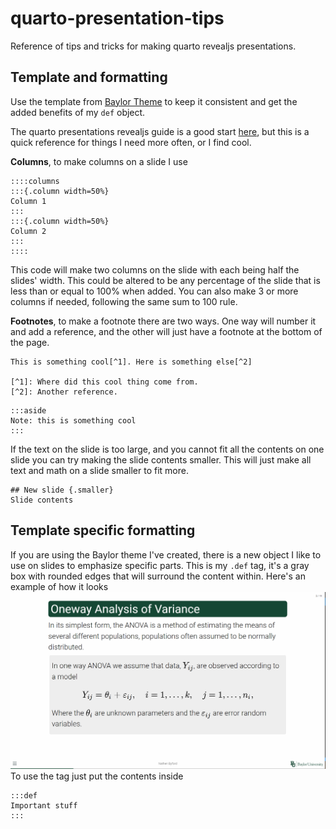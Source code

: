 # quarto-presentation-tips
Reference of tips and tricks for making quarto revealjs presentations.

## Template and formatting
Use the template from [Baylor Theme](https://github.com/nathenbyford/baylor_theme) to keep it consistent and get the added benefits of my `def` object.

The quarto presentations revealjs guide is a good start [here](https://quarto.org/docs/presentations/revealjs/), but this is a quick reference for things I need more often, or I find cool.

**Columns**, to make columns on a slide I use 
```{java}
::::columns
:::{.column width=50%}
Column 1
:::
:::{.column width=50%}
Column 2
:::
::::
```
This code will make two columns on the slide with each being half the slides' width. This could be altered to be any percentage of the slide that is less than or equal to 100% when added. You can also make 3 or more columns if needed, following the same sum to 100 rule.

**Footnotes**, to make a footnote there are two ways. One way will number it and add a reference, and the other will just have a footnote at the bottom of the page.

```
This is something cool[^1]. Here is something else[^2]

[^1]: Where did this cool thing come from.
[^2]: Another reference.
```

```
:::aside
Note: this is something cool
:::
```


If the text on the slide is too large, and you cannot fit all the contents on one slide you can try making the slide contents smaller. This will just make all text and math on a slide smaller to fit more.
```
## New slide {.smaller}
Slide contents
```

## Template specific formatting
If you are using the Baylor theme I've created, there is a new object I like to use on slides to emphasize specific parts. This is my `.def` tag, it's a gray box with rounded edges that will surround the content within. Here's an example of how it looks ![](def.png)
To use the tag just put the contents inside
```
:::def
Important stuff
:::
```
